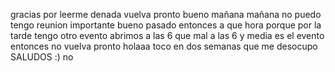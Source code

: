 gracias por leerme
denada
vuelva pronto
bueno mañana
mañana no puedo
tengo reunion importante
bueno pasado entonces
a que hora 
porque por la tarde
tengo otro evento
abrimos a las 6 
que mal
a las 6 y media
es el evento
entonces no vuelva pronto
holaaa
toco en dos semanas
que me desocupo
SALUDOS :)
no
